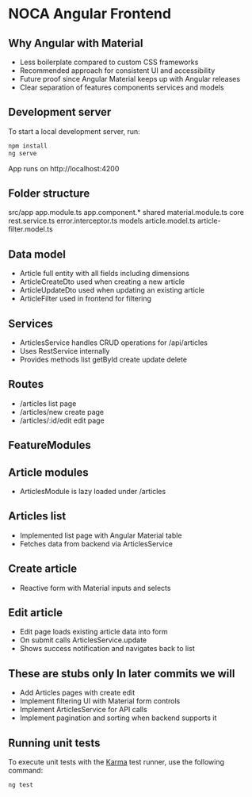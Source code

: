 # NOCA Angular Frontend

## Why Angular with Material
- Less boilerplate compared to custom CSS frameworks
- Recommended approach for consistent UI and accessibility
- Future proof since Angular Material keeps up with Angular releases
- Clear separation of features components services and models

## Development server
To start a local development server, run:
```bash
npm install
ng serve
```
App runs on http://localhost:4200

## Folder structure
src/app
  app.module.ts
  app.component.*
  shared
    material.module.ts
  core
    rest.service.ts
    error.interceptor.ts
  models
    article.model.ts
    article-filter.model.ts

## Data model
- Article full entity with all fields including dimensions
- ArticleCreateDto used when creating a new article
- ArticleUpdateDto used when updating an existing article
- ArticleFilter used in frontend for filtering

## Services
- ArticlesService handles CRUD operations for /api/articles
- Uses RestService internally
- Provides methods list getById create update delete

## Routes
- /articles list page
- /articles/new create page
- /articles/:id/edit edit page

## FeatureModules
  ## Article modules
  - ArticlesModule is lazy loaded under /articles
  ## Articles list
  - Implemented list page with Angular Material table
  - Fetches data from backend via ArticlesService
  ## Create article
  - Reactive form with Material inputs and selects
  ## Edit article
  - Edit page loads existing article data into form
  - On submit calls ArticlesService.update
  - Shows success notification and navigates back to list


## These are stubs only In later commits we will
- Add Articles pages with create edit
- Implement filtering UI with Material form controls
- Implement ArticlesService for API calls
- Implement pagination and sorting when backend supports it

## Running unit tests
To execute unit tests with the [Karma](https://karma-runner.github.io) test runner, use the following command:
```bash
ng test
```